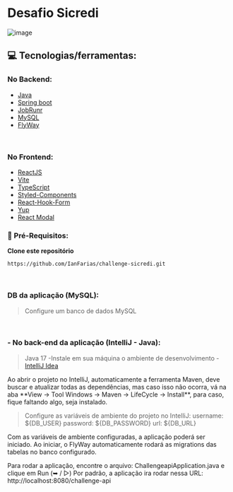 # Desafio Sicredi
![image](https://user-images.githubusercontent.com/64112672/214974347-4c55c96a-2ed9-4305-b123-7feb4736a5f3.png)


## 💻 Tecnologias/ferramentas:

### No Backend:
- [Java](https://java.com/pt-BR/) 
- [Spring boot](https://spring.io/projects/spring-boot) 
- [JobRunr](https://www.jobrunr.io/en/)
- [MySQL](https://www.mysql.com/)
- [FlyWay](https://flywaydb.org/documentation/usage/plugins/springboot)

<br/>

### No Frontend:
- [ReactJS](https://pt-br.reactjs.org/) 
- [Vite](https://vitejs.dev/) 
- [TypeScript](https://www.typescriptlang.org/)
- [Styled-Components](https://styled-components.com/)
- [React-Hook-Form](https://react-hook-form.com/)
- [Yup](https://github.com/jquense/yup)
- [React Modal](http://reactcommunity.org/react-modal/)

### :electric_plug: Pré-Requisitos:

**Clone este repositório**
```
https://github.com/IanFarias/challenge-sicredi.git
```
<br/>

### DB da aplicação (MySQL):
> Configure um banco de dados MySQL
<br/>

### - No back-end da aplicação (IntelliJ - Java): 
> Java 17
 -Instale em sua máquina o ambiente de desenvolvimento - [IntelliJ Idea](https://www.jetbrains.com/pt-br/idea/download/)

<p>
Ao abrir o projeto no IntelliJ, automaticamente a ferramenta Maven, deve buscar e atualizar todas as dependências, 
mas caso isso não ocorra, vá na aba **View -> Tool Windows -> Maven -> LifeCycle -> Install**, para caso, fique faltando algo, seja instalado.
  
> Configure as variáveis de ambiente do projeto no IntelliJ:
    username: ${DB_USER}
    password: ${DB_PASSWORD}
    url: ${DB_URL}
  
Com as variáveis de ambiente configuradas, a aplicação poderá ser iniciado. Ao iniciar, o FlyWay automaticamente rodará as migrations das tabelas no banco configurado.
  
Para rodar a aplicação, encontre o arquivo: ChallengeapiApplication.java e clique em Run (➥ / ▷)
Por padrão, a aplicação ira rodar nessa URL: http://localhost:8080/challenge-api
<p/>
<br/>
